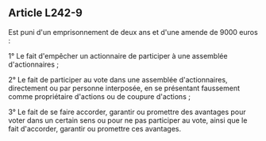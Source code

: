 Article L242-9
----
Est puni d'un emprisonnement de deux ans et d'une amende de 9000 euros :

1° Le fait d'empêcher un actionnaire de participer à une assemblée
d'actionnaires ;

2° Le fait de participer au vote dans une assemblée d'actionnaires, directement
ou par personne interposée, en se présentant faussement comme propriétaire
d'actions ou de coupure d'actions ;

3° Le fait de se faire accorder, garantir ou promettre des avantages pour voter
dans un certain sens ou pour ne pas participer au vote, ainsi que le fait
d'accorder, garantir ou promettre ces avantages.
